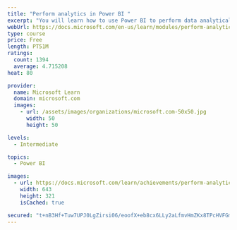 ```yaml
---
title: "Perform analytics in Power BI "
excerpt: "You will learn how to use Power BI to perform data analytical functions, how to identify outliers in your data, how to group data together, and how to bin data for analysis. You will also learn how to perform time series analysis. Finally, you will work with advanced analytic features of Power BI, such as Quick Insights, AI Insights, and the Analyze feature."
webUrl: https://docs.microsoft.com/en-us/learn/modules/perform-analytics-power-bi/
type: course
price: Free
length: PT51M
ratings:
  count: 1394
  average: 4.715208
heat: 80

provider:
  name: Microsoft Learn
  domain: microsoft.com
  images:
    - url: /assets/images/organizations/microsoft.com-50x50.jpg
      width: 50
      height: 50

levels:
  - Intermediate

topics:
  - Power BI

images:
  - url: https://docs.microsoft.com/learn/achievements/perform-analytics-power-bi-social.png
    width: 643
    height: 321
    isCached: true

secured: "t+nB3Hf+Tuw7UPJ0LgZirsi06/eoofX+eb8cx6LLy2aLfmvHmZKx8TPcHVFGmkG1JLPc5n/PaYyG9e0whdoIKkdlR+m8wAzij2FkeXBZZR0pYXdpIUgfodz2nq+x47PON8Y4ssjGFMVFvI5fc485iV9rZM5VL+g8aMrJ/jiJ+PBJ6rtIC3YrSSC62bUpV60S0SfmWXQrJh2JWIe/NPVgAya+CvUUg/M3KwUcPJHth4Wvc7CNfTT+ap5F9BYvo5K0zIqfjpaqOCwBMRJVNZ6SveS97Xt+y/KT311pFuSWu782WeU3rJq0JxJqpFmsjNFzUaq7Sohpl3chwZmOwXmZBccBRF9DLQrrOTGtjYsmcQNfCPsMOh0hnXXNabhGXvzR3YYo2Z+FKkAm8PrLR16R3t0UqN4MCtZnky3MqRTMg1Q=;E5kYuMcRglsjG9u4Hbe7Aw=="
---
```


